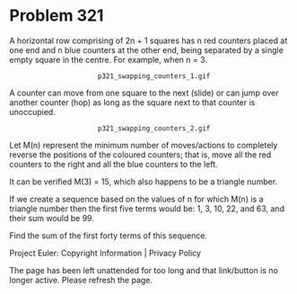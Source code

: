 #   Problem 321

   A horizontal row comprising of 2n + 1 squares has n red counters placed at
   one end and n blue counters at the other end, being separated by a single
   empty square in the centre. For example, when n = 3.

                          p321_swapping_counters_1.gif

   A counter can move from one square to the next (slide) or can jump over
   another counter (hop) as long as the square next to that counter is
   unoccupied.

                          p321_swapping_counters_2.gif

   Let M(n) represent the minimum number of moves/actions to completely
   reverse the positions of the coloured counters; that is, move all the red
   counters to the right and all the blue counters to the left.

   It can be verified M(3) = 15, which also happens to be a triangle number.

   If we create a sequence based on the values of n for which M(n) is a
   triangle number then the first five terms would be:
   1, 3, 10, 22, and 63, and their sum would be 99.

   Find the sum of the first forty terms of this sequence.

   Project Euler: Copyright Information | Privacy Policy

   The page has been left unattended for too long and that link/button is no
   longer active. Please refresh the page.
